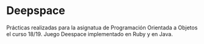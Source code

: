 # Deepspace

Prácticas realizadas para la asignatua de Programación Orientada a Objetos el curso 18/19.
Juego Deespace implementado en Ruby y en Java.
